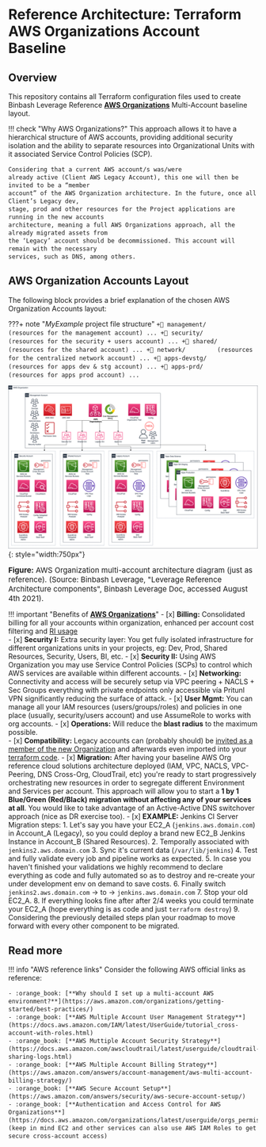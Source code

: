 # Reference Architecture: Terraform AWS Organizations Account Baseline

## Overview
This repository contains all Terraform configuration files used to create Binbash Leverage Reference 
[**AWS Organizations**](https://aws.amazon.com/organizations/) Multi-Account baseline layout.

!!! check "Why AWS Organizations?"
    This approach allows it to have a hierarchical structure of AWS accounts, providing additional
    security isolation and the ability to separate resources into Organizational Units with it
    associated Service Control Policies (SCP). 
    
    Considering that a current AWS account/s was/were 
    already active (Client AWS Legacy Account), this one will then be invited to be a “member 
    account” of the AWS Organization architecture. In the future, once all Client’s Legacy dev, 
    stage, prod and other resources for the Project applications are running in the new accounts 
    architecture, meaning a full AWS Organizations approach, all the already migrated assets from 
    the ‘Legacy’ account should be decommissioned. This account will remain with the necessary 
    services, such as DNS, among others. 

## AWS Organization Accounts Layout
The following block provides a brief explanation of the chosen AWS Organization Accounts layout:

???+ note "*MyExample* project file structure"
    ```
        +📂 management/      (resources for the management account)
        ...
        +📂 security/        (resources for the security + users account)
        ...
        +📂 shared/          (resources for the shared account)
        ...
        +📂 network/         (resources for the centralized network account)
        ...
        +📂 apps-devstg/     (resources for apps dev & stg account)
        ...
        +📂 apps-prd/        (resources for apps prod account)
        ...
    ```

![leverage-aws-org](../../../assets/images/diagrams/ref-architecture-aws-landing-zone-full.png "Leverage"){: style="width:750px"}
<figcaption style="font-size:15px">
<b>Figure:</b> AWS Organization multi-account architecture diagram (just as reference).
(Source: Binbash Leverage,
"Leverage Reference Architecture components",
Binbash Leverage Doc, accessed August 4th 2021).
</figcaption>

!!! important "Benefits of [**AWS Organizations**](https://aws.amazon.com/organizations/)"
    - [x] **Billing:** Consolidated billing for all your accounts within organization, enhanced per account cost 
    filtering and [RI usage](https://aws.amazon.com/about-aws/whats-new/2019/07/amazon-ec2-on-demand-capacity-reservations-shared-across-multiple-aws-accounts/)  
    - [x] **Security I:** Extra security layer: You get fully isolated infrastructure for different organizations 
    units in your projects, eg: Dev, Prod, Shared Resources, Security, Users, BI, etc.
    - [x] **Security II:** Using AWS Organization you may use Service Control Policies (SCPs) to control which 
    AWS services are available within different accounts.
    - [x] **Networking:** Connectivity and access will be securely setup via VPC peering + NACLS + Sec Groups
     everything with private endpoints only accessible vía Pritunl VPN significantly reducing the surface of attack.
    - [x] **User Mgmt:** You can manage all your IAM resources (users/groups/roles) and policies in one 
    place (usually, security/users account) and use AssumeRole to works with org accounts.
    - [x] **Operations:** Will reduce the **blast radius** to the maximum possible.   
    - [x] **Compatibility:** Legacy accounts can (probably should) be [invited 
         as a member of the new Organization](https://docs.aws.amazon.com/organizations/latest/userguide/orgs_manage_accounts_invites.html)
          and afterwards even imported into your [terraform code](https://www.terraform.io/docs/providers/aws/r/organizations_account.html#import).
    - [x] **Migration:** After having your baseline AWS Org reference cloud solutions architecture deployed
        (IAM, VPC, NACLS, VPC-Peering, DNS Cross-Org,
        CloudTrail, etc) you're ready to start progressively orchestrating new resources in order to segregate different
        Environment and Services per account.
        This approach will allow you to start a **1 by 1 Blue/Green (Red/Black) migration without affecting any of your 
        services at all**. You would like to take advantage of an Active-Active DNS switchover approach (nice as DR exercise too). 
        - [x] **EXAMPLE:** Jenkins CI Server Migration steps:
              1. Let's say you have your EC2_A (`jenkins.aws.domain.com`) in Account_A (Legacy), so you could deploy a 
                brand new EC2_B Jenkins Instance in Account_B (Shared Resources).
              2. Temporally associated with `jenkins2.aws.domain.com`
              3. Sync it's current data (`/var/lib/jenkins`)
              4. Test and fully validate every job and pipeline works as expected.
              5. In case you haven't finished your validations we highly recommend to declare everything as code and 
                fully automated so as to destroy and re-create your under development env on demand to save costs.
              6. Finally switch `jenkins2.aws.domain.com` -> to -> `jenkins.aws.domain.com`
              7. Stop your old EC2_A.
              8. If everything looks fine after after 2/4 weeks you could terminate your EC2_A (hope everything is as 
                code and just `terraform destroy`)
              9. Considering the previously detailed steps plan your roadmap to move forward with every other component
                to be migrated.

## Read more

!!! info "AWS reference links"
    Consider the following AWS official links as reference:
        
    - :orange_book: [**Why should I set up a multi-account AWS environment?**](https://aws.amazon.com/organizations/getting-started/best-practices/)       
    - :orange_book: [**AWS Multiple Account User Management Strategy**](https://docs.aws.amazon.com/IAM/latest/UserGuide/tutorial_cross-account-with-roles.html)
    - :orange_book: [**AWS Muttiple Account Security Strategy**](https://docs.aws.amazon.com/awscloudtrail/latest/userguide/cloudtrail-sharing-logs.html)
    - :orange_book: [**AWS Multiple Account Billing Strategy**](https://aws.amazon.com/answers/account-management/aws-multi-account-billing-strategy/)
    - :orange_book: [**AWS Secure Account Setup**](https://aws.amazon.com/answers/security/aws-secure-account-setup/)
    - :orange_book: [**Authentication and Access Control for AWS Organizations**](https://docs.aws.amazon.com/organizations/latest/userguide/orgs_permissions.html) (keep in mind EC2 and other services can also use AWS IAM Roles to get secure cross-account access)